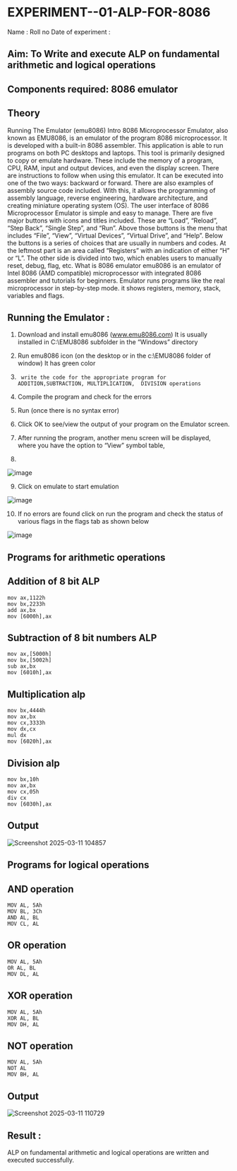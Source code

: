 # EXPERIMENT--01-ALP-FOR-8086
Name :
Roll no 
Date of experiment :





## Aim: To Write and execute ALP on fundamental arithmetic and logical operations
## Components required: 8086  emulator 
## Theory 
Running The Emulator (emu8086) Intro 8086 Microprocessor Emulator, also known as EMU8086, is an emulator of the program 8086 microprocessor. It is developed with a built-in 8086 assembler. This application is able to run programs on both PC desktops and laptops. This tool is primarily designed to copy or emulate hardware. These include the memory of a program, CPU, RAM, input and output devices, and even the display screen. There are instructions to follow when using this emulator. It can be executed into one of the two ways: backward or forward. There are also examples of assembly source code included. With this, it allows the programming of assembly language, reverse engineering, hardware architecture, and creating miniature operating system (OS). The user interface of 8086 Microprocessor Emulator is simple and easy to manage. There are five major buttons with icons and titles included. These are “Load”, “Reload”, “Step Back”, “Single Step”, and “Run”. Above those buttons is the menu that includes “File”, “View”, “Virtual Devices”, “Virtual Drive”, and “Help”. Below the buttons is a series of choices that are usually in numbers and codes. At the leftmost part is an area called “Registers” with an indication of either “H” or “L”. The other side is divided into two, which enables users to manually reset, debug, flag, etc. What is 8086 emulator emu8086 is an emulator of Intel 8086 (AMD compatible) microprocessor with integrated 8086 assembler and tutorials for beginners. Emulator runs programs like the real microprocessor in step-by-step mode. it shows registers, memory, stack, variables and flags.


 ## Running the Emulator :
1.	Download and install emu8086 (www.emu8086.com) It is usually installed in C:\EMU8086 subfolder in the “Windows” directory
2.	  Run  emu8086 icon (on the desktop or in the c:\EMU8086 folder of window) It has green color 
 
 
3.		write the code for the appropriate program for ADDITION,SUBTRACTION, MULTIPLICATION,  DIVISION operations 

4.	 Compile the program and check for the errors 
5.	Run (once there is no syntax error) 

6.	Click OK to see/view the output of your program on the Emulator screen. 


7.	After running the program, another menu screen will be displayed, where you have the option to “View” symbol table,
8.	 


![image](https://user-images.githubusercontent.com/36288975/189273263-d65baae9-4b8f-4723-afb3-c0ffa4052b04.png)











9.	Click on emulate to start emulation 








![image](https://user-images.githubusercontent.com/36288975/189273273-9bb36ec1-e2e8-4892-8d35-37707332bfdc.png)








10.	If no errors are found click on run the program and check the status of various flags in the flags tab as shown below 






![image](https://user-images.githubusercontent.com/36288975/189273277-113a2a33-4a40-4ff8-95a5-ecd3a1f504fe.png)







## Programs for arithmetic  operations

## Addition  of 8 bit ALP 
```
mov ax,1122h
mov bx,2233h 
add ax,bx  
mov [6000h],ax
```
## Subtraction   of 8 bit numbers  ALP 
```
mov ax,[5000h]
mov bx,[5002h]
sub ax,bx 
mov [6010h],ax
```
## Multiplication alp 
```
mov bx,4444h
mov ax,bx
mov cx,3333h
mov dx,cx
mul dx
mov [6020h],ax
```
## Division alp 
```
mov bx,10h
mov ax,bx
mov cx,05h
div cx
mov [6030h],ax
```
## Output  
![Screenshot 2025-03-11 104857](https://github.com/user-attachments/assets/a4e7727f-e204-4039-b1ca-0f0ff9b96d99)

## Programs for logical operations

## AND operation
```
MOV AL, 5Ah  
MOV BL, 3Ch  
AND AL, BL   
MOV CL, AL 
```
## OR operation 
```
MOV AL, 5Ah  
OR AL, BL    
MOV DL, AL
```
## XOR operation 
```
MOV AL, 5Ah  
XOR AL, BL   
MOV DH, AL
```
## NOT operation 
```
MOV AL, 5Ah  
NOT AL       
MOV BH, AL
```
## Output
![Screenshot 2025-03-11 110729](https://github.com/user-attachments/assets/36ca76d7-87e2-4441-8be4-9eaa58a2c13f)

## Result :
ALP on fundamental arithmetic and logical operations are written and executed successfully.








